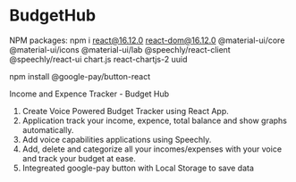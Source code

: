 # BudgetHub

NPM packages: npm i react@16.12.0 react-dom@16.12.0 @material-ui/core @material-ui/icons @material-ui/lab @speechly/react-client @speechly/react-ui chart.js react-chartjs-2 uuid

npm install @google-pay/button-react

Income and Expence Tracker - Budget Hub

1) Create Voice Powered Budget Tracker using React App.
3) Application track your income, expence, total balance and show graphs automatically. 
4) Add voice capabilities applications using Speechly.
5) Add, delete and categorize all your incomes/expenses with your voice and track your budget at ease.
6) Integreated google-pay button with Local Storage to save data
